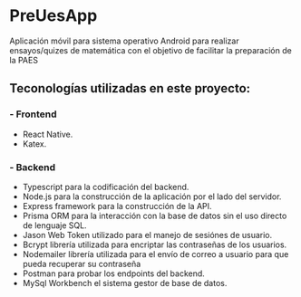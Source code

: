 # PreUesApp

Aplicación móvil para sistema operativo Android para realizar ensayos/quizes de matemática con el objetivo de facilitar la preparación de la PAES

## Teconologías utilizadas en este proyecto:

### - Frontend

- React Native.
- Katex.

### - Backend

- Typescript para la codificación del backend.
- Node.js para la construcción de la aplicación por el lado del servidor.
- Express framework para la construcción de la API.
- Prisma ORM para la interacción con la base de datos sin el uso directo de lenguaje SQL.
- Jason Web Token utilizado para el manejo de sesiónes de usuario.
- Bcrypt librería utilizada para encriptar las contraseñas de los usuarios.
- Nodemailer librería utilizada para el envío de correo a usuario para que pueda recuperar su contraseña
- Postman para probar los endpoints del backend.
- MySql Workbench el sistema gestor de base de datos.

